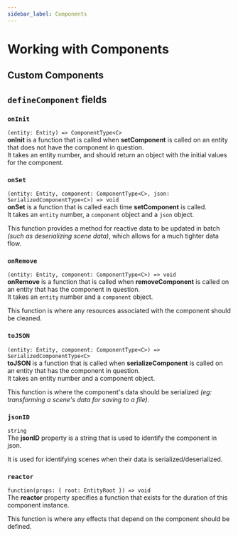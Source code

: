 ```yaml
---
sidebar_label: Components
---
```

# Working with Components
## Custom Components

<!--
TODO:
- [ ] Editor Node
- [ ] ... What else? List what's possible
-->

## `defineComponent` fields
### `onInit`
`(entity: Entity) => ComponentType<C>`  
**onInit** is a function that is called when **setComponent** is called on an entity that does not have the component in question.  
It takes an entity number, and should return an object with the initial values for the component.


### `onSet`
`(entity: Entity, component: ComponentType<C>, json: SerializedComponentType<C>) => void`  
**onSet** is a function that is called each time **setComponent** is called.  
It takes an `entity` number, a `component` object and a `json` object.  

This function provides a method for reactive data to be updated in batch _(such as deserializing scene data)_, which allows for a much tighter data flow.


### `onRemove`
`(entity: Entity, component: ComponentType<C>) => void`  
**onRemove** is a function that is called when **removeComponent** is called on an entity that has the component in question.  
It takes an `entity` number and a `component` object.  

This function is where any resources associated with the component should be cleaned.


### `toJSON`
`(entity: Entity, component: ComponentType<C>) => SerializedComponentType<C>`  
**toJSON** is a function that is called when **serializeComponent** is called on an entity that has the component in question.  
It takes an entity number and a component object.  

This function is where the component's data should be serialized _(eg: transforming a scene's data for saving to a file)_.

### `jsonID`
`string`  
The **jsonID** property is a string that is used to identify the component in json.  

It is used for identifying scenes when their data is serialized/deserialized.

### `reactor`
`function(props: { root: EntityRoot }) => void`  
The **reactor** property specifies a function that exists for the duration of this component instance.

This function is where any effects that depend on the component should be defined.
